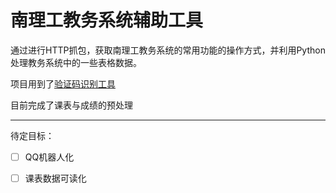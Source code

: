# 南理工教务系统辅助工具

通过进行HTTP抓包，获取南理工教务系统的常用功能的操作方式，并利用Python处理教务系统中的一些表格数据。

项目用到了[验证码识别工具](https://github.com/WindrunnerMax/SWVerifyCode)

目前完成了课表与成绩的预处理

------

待定目标：

- [ ] QQ机器人化
- [ ] 课表数据可读化

